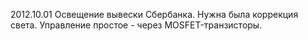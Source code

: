 2012.10.01 Освещение вывески Сбербанка. Нужна была коррекция света. Управление простое - через MOSFET-транзисторы.
